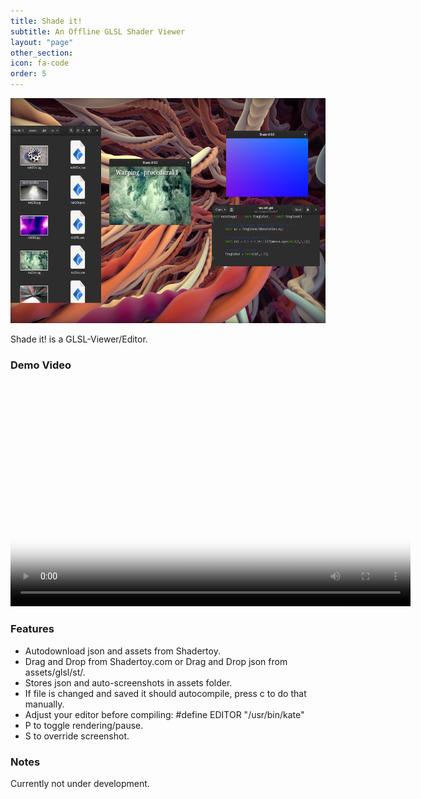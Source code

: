 ```yaml
---
title: Shade it!
subtitle: An Offline GLSL Shader Viewer
layout: "page"
other_section:
icon: fa-code
order: 5
---
```

<a href="assets/images/Shade it Teaser.jpg"><img src="assets/images/Shade it Teaser.jpg" style="width:640px; height:360px" title="Shade it! Teaser" alt="Shade it!"></a>

Shade it! is a GLSL-Viewer/Editor.

### Demo Video
<video src="assets/vids/ShadeIt Promo.mp4" poster="assets/ss/ShadeIt Promo.jpg" width="640" height="360" controls preload></video>


### Features
* Autodownload json and assets from Shadertoy.
* Drag and Drop from Shadertoy.com or Drag and Drop json from assets/glsl/st/.
* Stores json and auto-screenshots in assets folder.
* If file is changed and saved it should autocompile, press c to do that manually.
* Adjust your editor before compiling:
#define EDITOR	"/usr/bin/kate"
* P to toggle rendering/pause.
* S to override screenshot.

### Notes
Currently not under development.